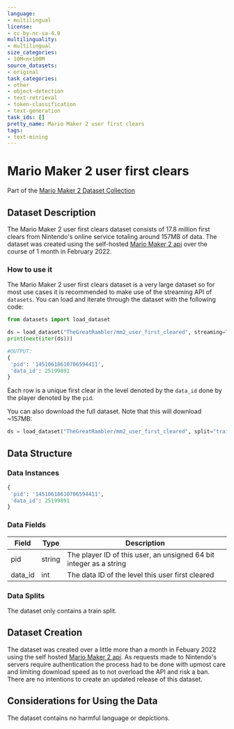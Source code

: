 ```yaml
---
language:
- multilingual
license:
- cc-by-nc-sa-4.0
multilinguality:
- multilingual
size_categories:
- 10M<n<100M
source_datasets:
- original
task_categories:
- other
- object-detection
- text-retrieval
- token-classification
- text-generation
task_ids: []
pretty_name: Mario Maker 2 user first clears
tags:
- text-mining
---
```


# Mario Maker 2 user first clears
Part of the [Mario Maker 2 Dataset Collection](https://tgrcode.com/posts/mario_maker_2_datasets)

## Dataset Description
The Mario Maker 2 user first clears dataset consists of 17.8 million first clears from Nintendo's online service totaling around 157MB of data. The dataset was created using the self-hosted [Mario Maker 2 api](https://tgrcode.com/posts/mario_maker_2_api) over the course of 1 month in February 2022.

### How to use it
The Mario Maker 2 user first clears dataset is a very large dataset so for most use cases it is recommended to make use of the streaming API of `datasets`. You can load and iterate through the dataset with the following code:

```python
from datasets import load_dataset

ds = load_dataset("TheGreatRambler/mm2_user_first_cleared", streaming=True, split="train")
print(next(iter(ds)))

#OUTPUT:
{
 'pid': '14510618610706594411',
 'data_id': 25199891
}
```
Each row is a unique first clear in the level denoted by the `data_id` done by the player denoted by the `pid`.

You can also download the full dataset. Note that this will download ~157MB:
```python
ds = load_dataset("TheGreatRambler/mm2_user_first_cleared", split="train")
```

## Data Structure

### Data Instances

```python
{
 'pid': '14510618610706594411',
 'data_id': 25199891
}
```

### Data Fields

|Field|Type|Description|
|---|---|---|
|pid|string|The player ID of this user, an unsigned 64 bit integer as a string|
|data_id|int|The data ID of the level this user first cleared|

### Data Splits

The dataset only contains a train split.

<!-- TODO create detailed statistics -->

## Dataset Creation

The dataset was created over a little more than a month in Febuary 2022 using the self hosted [Mario Maker 2 api](https://tgrcode.com/posts/mario_maker_2_api). As requests made to Nintendo's servers require authentication the process had to be done with upmost care and limiting download speed as to not overload the API and risk a ban. There are no intentions to create an updated release of this dataset.

## Considerations for Using the Data

The dataset contains no harmful language or depictions.
